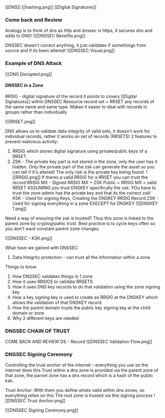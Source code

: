 [[DNS]] 
[[hashing.png]]
[[Digital Signatures]]
### Come back and Review
Analogy is to think of dns as http and dnssec is https, it secures dns and adds to DNS!
![[DNSSEC Benefits.png]]

DNSSEC doesn't correct anything, it just validates if somethings from source and if its been altered!
![[DNSSEC Visual.png]]

### Example of DNS Attack
![[DNS Disrupted.png]]

#### DNSSEC in a Zone
RRSIG - digital signature of the record it points to
covers [[Digital Signatures]] within DNSSEC
Resource record set = RRSET any records of the same name and same type. Makes it easier to deal with records in groups rather than individually

![[RRSET.png]]

DNS allows us to validate data integrity of valid sets, it doesn't work for individual records, rather it works on set of records (RRSETS)
2 features to prevent malicious activity:
1. RRSIG which stores digital signature using private/public keys of a  RRSET. 
2. ZSK - The private key part is not stored in the zone, only the user has it hidden.
Only the private part of the zsk can generate the asset so you can tell if it's altered! The only risk is the private key being found.
![[RRSIG.png]]
If theres a valid RRSIG for a RRSET you can trust the record
RRSIG MX - SIgned RRSIG
MX + ZSK Public + RRSIG MX = valid RRSET ASSUMING you trust DNSKEY specifically the zsk. YOu have to trust the zone admin has the private key and that its the correct zsk! 
KSK - Used for signing Keys, Creating the DNSKEY RRSIG Record
ZSK - Used for signing everything in a zone EXECEPT for DNSKEY
![[DNSKEY 1.png]]

Need a way of ensuring the zsk is trusted? 
Thus this zone is linked to the parent zone by cryptogrpahic trust. Best practice is to cycle keys often so you don't want constant parent zone changes. 

![[DNSSEC - KSK.png]]

What have we gained with DNSSEC:
1. Data Integrity protection - can trust all the information within a zone

Things to know
1. How DNSSEC validates things in 1 zone
2. How it uses RRSIGS to validate RRSETS
3. How it uses DNS key records to do that validation using the zone signing key
4. How a key signing key is used to create an RRSIG at the DNSKEY which allows the validation of that DNSKEY record
5. How the parent domain trusts the public key signing key at the child domain or zone
6. Why 2 different keys are needed

### DNSSEC CHAIN OF TRUST
COME BACK AND REVIEW
DS - Record
![[DNSSEC Validation Flow.png]]

### DNSSEC Signing Ceremony
Controlling the trust anchor of the internet - everything you use on the internet does this
Trust within a dns zone is provided via the parent zone of that zone, the parnet zone has a dns record which is a hash of the public ksk. 

Trust Anchor:
WIth them you define whats valid within dns zones, so everything relies on this
The root zone is trusted via this signing process
![[DNSSEC Trust Anchor.png]]

![[DNSSEC SIgning Ceremony.png]]

